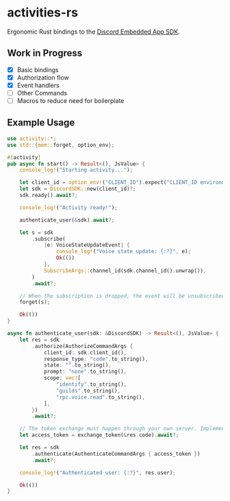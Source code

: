 # activities-rs

Ergonomic Rust bindings to the [Discord Embedded App SDK](https://github.com/discord/embedded-app-sdk).

## Work in Progress

- [x] Basic bindings
- [x] Authorization flow
- [x] Event handlers
- [ ] Other Commands
- [ ] Macros to reduce need for boilerplate

## Example Usage

```rust
use activity::*;
use std::{mem::forget, option_env};

#[activity]
pub async fn start() -> Result<(), JsValue> {
    console_log!("Starting activity...");

    let client_id = option_env!("CLIENT_ID").expect("CLIENT_ID environment variable must be set");
    let sdk = DiscordSDK::new(client_id)?;
    sdk.ready().await?;

    console_log!("Activity ready!");

    authenticate_user(&sdk).await?;

    let s = sdk
        .subscribe(
            |e: VoiceStateUpdateEvent| {
                console_log!("Voice state update: {:?}", e);
                Ok(())
            },
            SubscribeArgs::channel_id(sdk.channel_id().unwrap()),
        )
        .await?;

    // When the subscription is dropped, the event will be unsubscribed
    forget(s);

    Ok(())
}

async fn authenticate_user(sdk: &DiscordSDK) -> Result<(), JsValue> {
    let res = sdk
        .authorize(AuthorizeCommandArgs {
            client_id: sdk.client_id(),
            response_type: "code".to_string(),
            state: "".to_string(),
            prompt: "none".to_string(),
            scope: vec![
                "identify".to_string(),
                "guilds".to_string(),
                "rpc.voice.read".to_string(),
            ],
        })
        .await?;

    // The token exchange must happen through your own server. Implement this yourself!
    let access_token = exchange_token(&res.code).await?;

    let res = sdk
        .authenticate(AuthenticateCommandArgs { access_token })
        .await?;

    console_log!("Authenticated user: {:?}", res.user);

    Ok(())
}
```
